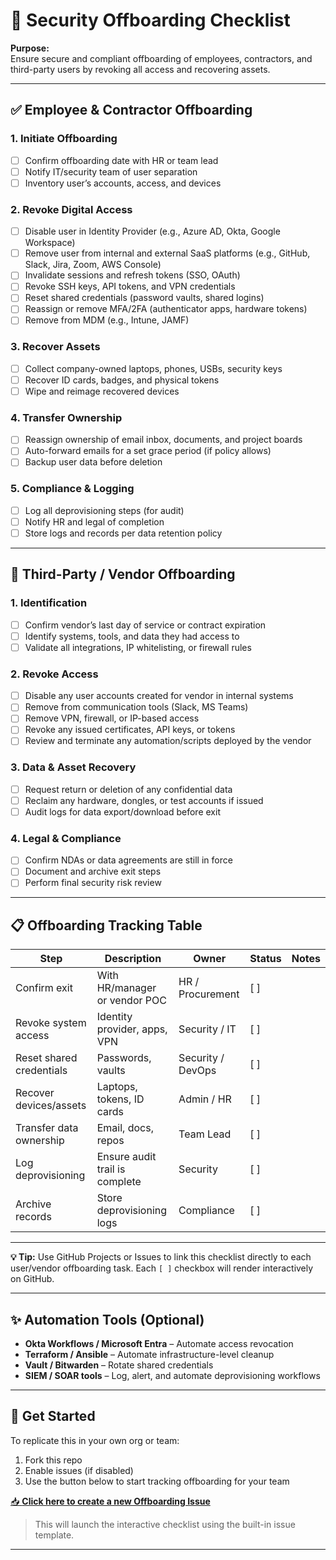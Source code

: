 # 🔐 Security Offboarding Checklist

**Purpose:**  
Ensure secure and compliant offboarding of employees, contractors, and third-party users by revoking all access and recovering assets.

---

## ✅ Employee & Contractor Offboarding

### 1. Initiate Offboarding
- [ ] Confirm offboarding date with HR or team lead
- [ ] Notify IT/security team of user separation
- [ ] Inventory user’s accounts, access, and devices

### 2. Revoke Digital Access
- [ ] Disable user in Identity Provider (e.g., Azure AD, Okta, Google Workspace)
- [ ] Remove user from internal and external SaaS platforms (e.g., GitHub, Slack, Jira, Zoom, AWS Console)
- [ ] Invalidate sessions and refresh tokens (SSO, OAuth)
- [ ] Revoke SSH keys, API tokens, and VPN credentials
- [ ] Reset shared credentials (password vaults, shared logins)
- [ ] Reassign or remove MFA/2FA (authenticator apps, hardware tokens)
- [ ] Remove from MDM (e.g., Intune, JAMF)

### 3. Recover Assets
- [ ] Collect company-owned laptops, phones, USBs, security keys
- [ ] Recover ID cards, badges, and physical tokens
- [ ] Wipe and reimage recovered devices

### 4. Transfer Ownership
- [ ] Reassign ownership of email inbox, documents, and project boards
- [ ] Auto-forward emails for a set grace period (if policy allows)
- [ ] Backup user data before deletion

### 5. Compliance & Logging
- [ ] Log all deprovisioning steps (for audit)
- [ ] Notify HR and legal of completion
- [ ] Store logs and records per data retention policy

---

## 🔄 Third-Party / Vendor Offboarding

### 1. Identification
- [ ] Confirm vendor’s last day of service or contract expiration
- [ ] Identify systems, tools, and data they had access to
- [ ] Validate all integrations, IP whitelisting, or firewall rules

### 2. Revoke Access
- [ ] Disable any user accounts created for vendor in internal systems
- [ ] Remove from communication tools (Slack, MS Teams)
- [ ] Remove VPN, firewall, or IP-based access
- [ ] Revoke any issued certificates, API keys, or tokens
- [ ] Review and terminate any automation/scripts deployed by the vendor

### 3. Data & Asset Recovery
- [ ] Request return or deletion of any confidential data
- [ ] Reclaim any hardware, dongles, or test accounts if issued
- [ ] Audit logs for data export/download before exit

### 4. Legal & Compliance
- [ ] Confirm NDAs or data agreements are still in force
- [ ] Document and archive exit steps
- [ ] Perform final security risk review

---

## 📋 Offboarding Tracking Table

| Step                     | Description                                      | Owner            | Status    | Notes         |
|--------------------------|--------------------------------------------------|------------------|-----------|---------------|
| Confirm exit             | With HR/manager or vendor POC                   | HR / Procurement | [ ]       |               |
| Revoke system access     | Identity provider, apps, VPN                    | Security / IT    | [ ]       |               |
| Reset shared credentials | Passwords, vaults                               | Security / DevOps| [ ]       |               |
| Recover devices/assets   | Laptops, tokens, ID cards                        | Admin / HR       | [ ]       |               |
| Transfer data ownership  | Email, docs, repos                              | Team Lead        | [ ]       |               |
| Log deprovisioning       | Ensure audit trail is complete                  | Security         | [ ]       |               |
| Archive records          | Store deprovisioning logs                       | Compliance        | [ ]       |               |

---

**💡 Tip:** Use GitHub Projects or Issues to link this checklist directly to each user/vendor offboarding task. Each `[ ]` checkbox will render interactively on GitHub.

---

## ✨ Automation Tools (Optional)
- **Okta Workflows / Microsoft Entra** – Automate access revocation
- **Terraform / Ansible** – Automate infrastructure-level cleanup
- **Vault / Bitwarden** – Rotate shared credentials
- **SIEM / SOAR tools** – Log, alert, and automate deprovisioning workflows

---

## 🚀 Get Started

To replicate this in your own org or team:

1. Fork this repo
2. Enable issues (if disabled)
3. Use the button below to start tracking offboarding for your team

[📥 **Click here to create a new Offboarding Issue**](https://github.com/YOUR_USERNAME/security-offboarding-access-revocation-checklist/issues/new?template=offboarding.md)

> This will launch the interactive checklist using the built-in issue template.

---
